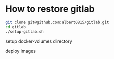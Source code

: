 # How to restore gitlab

```bash
git clone git@github.com:albert0815/gitlab.git
cd gitlab
./setup-gitlab.sh
```

setup docker-volumes directory

deploy images